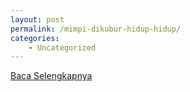 ```yaml
---
layout: post
permalink: /mimpi-dikubur-hidup-hidup/
categories:
    - Uncategorized
---
```


[Baca Selengkapnya](/05)